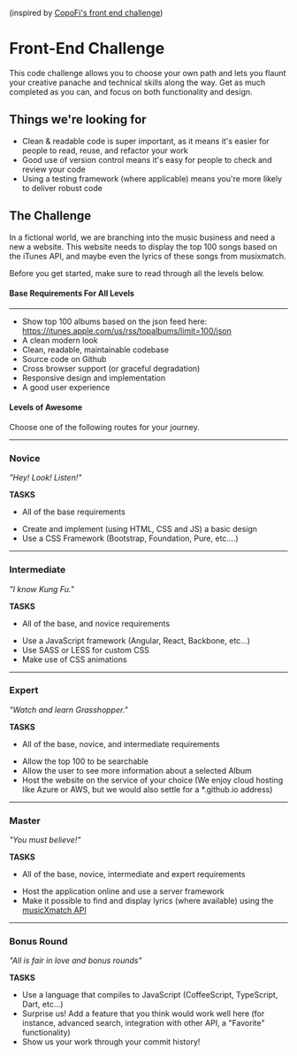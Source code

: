 \(inspired by [CopoFi's front end challenge](https://github.com/CopoFi/frontendchallenge)\)

Front-End Challenge
====================

This code challenge allows you to choose your own path and lets you flaunt your creative panache and technical skills along the way. Get as much completed as you can, and focus on both functionality and design.

## Things we're looking for
- Clean & readable code is super important, as it means it's easier for people to read, reuse, and refactor your work
- Good use of version control means it's easy for people to check and review your code
- Using a testing framework (where applicable) means you're more likely to deliver robust code

## The Challenge

In a fictional world, we are branching into the music business and need a new a website. This website needs to display the top 100 songs based on the iTunes API, and maybe even the lyrics of these songs from musixmatch.

Before you get started, make sure to read through all the levels below.

#### Base Requirements For All Levels
-------
- Show top 100 albums based on the json feed here:  https://itunes.apple.com/us/rss/topalbums/limit=100/json
- A clean modern look
- Clean, readable, maintainable codebase
- Source code on Github
- Cross browser support (or graceful degradation) 
- Responsive design and implementation
- A good user experience


#### Levels of Awesome

Choose one of the following routes for your journey. 

-------
### Novice

*"Hey! Look! Listen!"*

**TASKS**
* All of the base requirements
+ Create and implement (using HTML, CSS and JS) a basic design 
+ Use a CSS Framework (Bootstrap, Foundation, Pure, etc.…)


-------
### Intermediate

*"I know Kung Fu."*

**TASKS**
* All of the base, and novice requirements
+ Use a JavaScript framework (Angular, React, Backbone, etc...)
+ Use SASS or LESS for custom CSS
+ Make use of CSS animations


-------
### Expert

*"Watch and learn Grasshopper."*

**TASKS**
* All of the base, novice, and intermediate requirements
+ Allow the top 100 to be searchable 
+ Allow the user to see more information about a selected Album
+ Host the website on the service of your choice (We enjoy cloud hosting like Azure or AWS, but we would also settle for a *.github.io address)


-------
### Master

*"You must believe!"*

**TASKS**
* All of the base, novice, intermediate and expert requirements
+ Host the application online and use a server framework
+ Make it possible to find and display lyrics (where available) using the [musicXmatch API](https://rapidapi.com/musixmatch.com/api/musixmatch)

-------
### Bonus Round

*"All is fair in love and bonus rounds"*

**TASKS**
+ Use a language that compiles to JavaScript (CoffeeScript, TypeScript, Dart, etc...)
+ Surprise us! Add a feature that you think would work well here (for instance, advanced search, integration with other API, a "Favorite" functionality)
+ Show us your work through your commit history!
